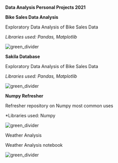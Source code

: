 **Data Analysis Personal Projects 2021**


**Bike Sales Data Analysis**

Exploratory Data Analysis of Bike Sales Data

*Libraries used: Pandas, Matplotlib*

![green_divider](https://user-images.githubusercontent.com/8652642/113848708-6aaa3300-97a1-11eb-8dd0-e1c60c5ab0fc.png)


**Sakila Database** 

Exploratory Data Analysis of Bike Sales Data

*Libraries used: Pandas, Matplotlib*

![green_divider](https://user-images.githubusercontent.com/8652642/113848708-6aaa3300-97a1-11eb-8dd0-e1c60c5ab0fc.png)

**Numpy Refresher**

Refresher repository on Numpy most common uses

*Libraries used: Numpy

![green_divider](https://user-images.githubusercontent.com/8652642/113848708-6aaa3300-97a1-11eb-8dd0-e1c60c5ab0fc.png)

Weather Analysis

Weather Analysis notebook

![green_divider](https://user-images.githubusercontent.com/8652642/113848708-6aaa3300-97a1-11eb-8dd0-e1c60c5ab0fc.png)

